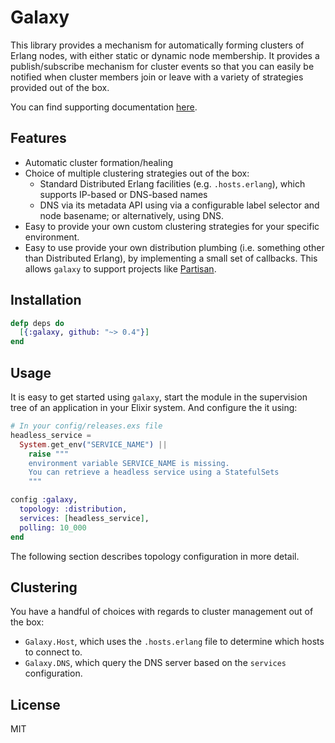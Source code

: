 # Galaxy

This library provides a mechanism for automatically forming clusters of Erlang nodes, with
either static or dynamic node membership. It provides a publish/subscribe mechanism for cluster
events so that you can easily be notified when cluster members join or leave with a variety
of strategies provided out of the box.

You can find supporting documentation [here](https://hexdocs.pm/galaxy).

## Features

- Automatic cluster formation/healing
- Choice of multiple clustering strategies out of the box:
  - Standard Distributed Erlang facilities (e.g. `.hosts.erlang`), which supports IP-based or DNS-based names
  - DNS via its metadata API using via a configurable label selector and
    node basename; or alternatively, using DNS.
- Easy to provide your own custom clustering strategies for your specific environment.
- Easy to use provide your own distribution plumbing (i.e. something other than
  Distributed Erlang), by implementing a small set of callbacks. This allows
  `galaxy` to support projects like
  [Partisan](https://github.com/lasp-lang/partisan).

## Installation

```elixir
defp deps do
  [{:galaxy, github: "~> 0.4"}]
end
```

## Usage

It is easy to get started using `galaxy`, start the module in the supervision tree
of an application in your Elixir system. And configure the it using:

```elixir
# In your config/releases.exs file
headless_service =
  System.get_env("SERVICE_NAME") ||
    raise """
    environment variable SERVICE_NAME is missing.
    You can retrieve a headless service using a StatefulSets
    """

config :galaxy,
  topology: :distribution,
  services: [headless_service],
  polling: 10_000
end
```

The following section describes topology configuration in more detail.

## Clustering

You have a handful of choices with regards to cluster management out of the box:

- `Galaxy.Host`, which uses the `.hosts.erlang` file to
  determine which hosts to connect to.
- `Galaxy.DNS`, which query the DNS server based on
  the `services` configuration.

## License

MIT
